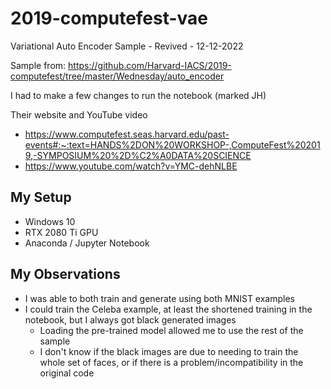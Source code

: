 # 2019-computefest-vae
Variational Auto Encoder Sample - Revived - 12-12-2022

Sample from: https://github.com/Harvard-IACS/2019-computefest/tree/master/Wednesday/auto_encoder

I had to make a few changes to run the notebook (marked JH)

Their website and YouTube video
* https://www.computefest.seas.harvard.edu/past-events#:~:text=HANDS%2DON%20WORKSHOP-,ComputeFest%202019,-SYMPOSIUM%20%2D%C2%A0DATA%20SCIENCE
* https://www.youtube.com/watch?v=YMC-dehNLBE

## My Setup
* Windows 10
* RTX 2080 Ti GPU
* Anaconda / Jupyter Notebook

## My Observations

* I was able to both train and generate using both MNIST examples
* I could train the Celeba example, at least the shortened training in the notebook, but I always got black generated images
    * Loading the pre-trained model allowed me to use the rest of the sample
    * I don't know if the black images are due to needing to train the whole set of faces, or if there is a problem/incompatibility in the original code

